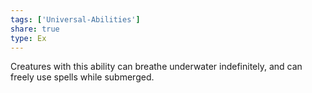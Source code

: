 ```yaml
---
tags: ['Universal-Abilities']
share: true
type: Ex
---
```

Creatures with this ability can breathe underwater indefinitely, and can freely use spells while submerged.